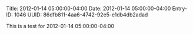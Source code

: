 Title: 2012-01-14 05:00:00-04:00
Date: 2012-01-14 05:00:00-04:00
Entry-ID: 1046
UUID: 86dfb811-4aa6-4742-92e5-e1db4db2adad

This is a test for 2012-01-14 05:00:00-04:00

